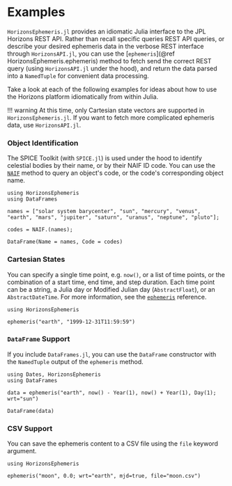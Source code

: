 # Examples

`HorizonsEphemeris.jl` provides an idiomatic Julia interface to the JPL Horizons
REST API. Rather than recall specific queries REST API queries, or describe your
desired ephemeris data in the verbose REST interface through `HorizonsAPI.jl`,
you can use the [`ephemeris`](@ref HorizonsEphemeris.ephemeris) method to fetch
send the correct REST query (using `HorizonsAPI.jl` under the hood), and return
the data parsed into a `NamedTuple` for convenient data processing.

Take a look at each of the following examples for ideas about how to use the
Horizons platform idiomatically from within Julia.

!!! warning
    At this time, only Cartesian state vectors are supported in
    `HorizonsEphemeris.jl`. If you want to fetch more complicated ephemeris
    data, use `HorizonsAPI.jl`.

### Object Identification

The SPICE Toolkit (with `SPICE.jl`) is used under the hood to identify celestial
bodies by their name, or by their NAIF ID code. You can use the [`NAIF`](@ref)
method to query an object's code, or the code's corresponding object name.

```@repl
using HorizonsEphemeris
using DataFrames

names = ["solar system barycenter", "sun", "mercury", "venus", "earth", "mars", "jupiter", "saturn", "uranus", "neptune", "pluto"];

codes = NAIF.(names);

DataFrame(Name = names, Code = codes)
```

### Cartesian States

You can specify a single time point, e.g. `now()`, or a list of time points,
or the combination of a start time, end time, and step duration. Each time
point can be a string, a Julia day or Modified Julian day (`AbstractFloat`), or
an `AbstractDateTime`. For more information, see the [`ephemeris`](@ref)
reference.

```@repl
using HorizonsEphemeris

ephemeris("earth", "1999-12-31T11:59:59")
```

### `DataFrame` Support

If you include `DataFrames.jl`, you can use the `DataFrame` constructor with
the `NamedTuple` output of the `ephemeris` method.

```@repl
using Dates, HorizonsEphemeris
using DataFrames

data = ephemeris("earth", now() - Year(1), now() + Year(1), Day(1); wrt="sun")

DataFrame(data)
```

### CSV Support

You can save the ephemeris content to a CSV file using the `file` keyword
argument.

```@repl
using HorizonsEphemeris

ephemeris("moon", 0.0; wrt="earth", mjd=true, file="moon.csv")
```
